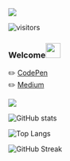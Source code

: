 <div align="left">
  <img src="https://readme-typing-svg.herokuapp.com/?lines=Welcome+to+my+portfolio;Hello,+I'm+chi;阿祥的工程師之路&center=false&width=500&height=50&color=FF5733&font=Courier">
</div>

![visitors](https://visitor-badge.laobi.icu/badge?page_id=chixxyy)

### Welcome<img src="https://raw.githubusercontent.com/verma-anushka/verma-anushka/master/gifs/wave.gif" width="30px">

✏️ [CodePen](https://codepen.io/chixxyy)  
✏️ [Medium](https://medium.com/@chixxyy)

<div align="left">
  <img src="https://readme-typing-svg.herokuapp.com/?lines=Coding+is+fun;Let's+build+something+amazing!&center=false&width=500&height=50&color=36BCF7&font=Courier">
</div>

![GitHub stats](https://github-readme-stats.vercel.app/api?username=chixxyy&show_icons=true&theme=radical)

![Top Langs](https://github-readme-stats.vercel.app/api/top-langs/?username=chixxyy&layout=compact&theme=radical)

![GitHub Streak](https://github-readme-streak-stats.herokuapp.com/?user=chixxyy&theme=dark)

